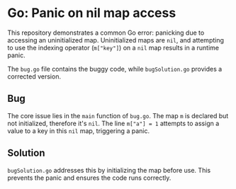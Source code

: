 # Go: Panic on nil map access

This repository demonstrates a common Go error: panicking due to accessing an uninitialized map.  Uninitialized maps are `nil`, and attempting to use the indexing operator (`m["key"]`) on a `nil` map results in a runtime panic.

The `bug.go` file contains the buggy code, while `bugSolution.go` provides a corrected version.

## Bug

The core issue lies in the `main` function of `bug.go`. The map `m` is declared but not initialized, therefore it's `nil`. The line `m["a"] = 1` attempts to assign a value to a key in this `nil` map, triggering a panic.

## Solution

`bugSolution.go` addresses this by initializing the map before use.  This prevents the panic and ensures the code runs correctly.